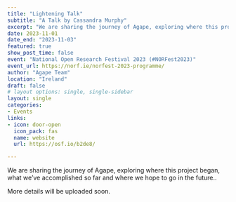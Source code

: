 ```yaml
---
title: "Lightening Talk"
subtitle: "A Talk by Cassandra Murphy"
excerpt: "We are sharing the journey of Agape, exploring where this project began, what we’ve accomplished so far and where we hope to go in the future"
date: 2023-11-01
date_end: "2023-11-03"
featured: true
show_post_time: false
event: "National Open Research Festival 2023 (#NORFest2023)"
event_url: https://norf.ie/norfest-2023-programme/
author: "Agape Team"
location: "Ireland"
draft: false
# layout options: single, single-sidebar
layout: single
categories:
- Events
links:
- icon: door-open
  icon_pack: fas
  name: website
  url: https://osf.io/b2de8/

---
```


We are sharing the journey of Agape, exploring where this project began, what we’ve accomplished so far and where we hope to go in the future..

More details will be uploaded soon.


